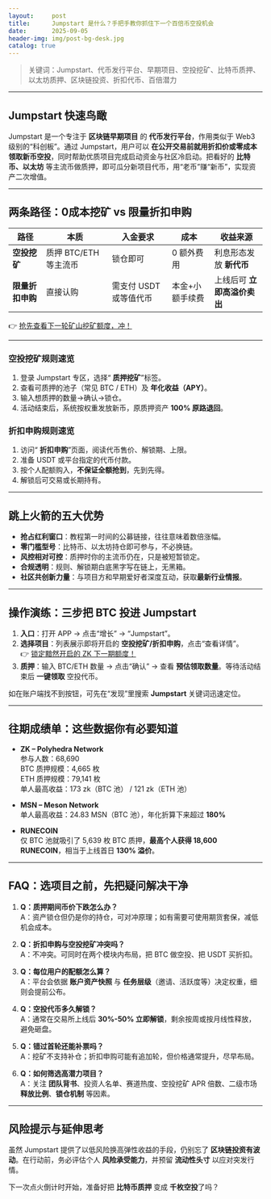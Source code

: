 ```yaml
---
layout:     post
title:      Jumpstart 是什么？手把手教你抓住下一个百倍币空投机会
date:       2025-09-05
header-img: img/post-bg-desk.jpg
catalog: true
---
```


> 关键词：Jumpstart、代币发行平台、早期项目、空投挖矿、比特币质押、以太坊质押、区块链投资、折扣代币、百倍潜力

---

## Jumpstart 快速鸟瞰
Jumpstart 是一个专注于 **区块链早期项目** 的 **代币发行平台**，作用类似于 Web3 级别的“科创板”。通过 Jumpstart，用户可以 **在公开交易前就用折扣价或零成本领取新币空投**，同时帮助优质项目完成启动资金与社区冷启动。把看好的 **比特币、以太坊** 等主流币做质押，即可瓜分新项目代币，用“老币”赚“新币”，实现资产二次增值。

---

## 两条路径：0成本挖矿 vs 限量折扣申购
| 路径 | 本质 | 入金要求 | 成本 | 收益来源 |
|---|---|---|---|---|
| **空投挖矿** | 质押 BTC/ETH 等主流币 | 锁仓即可 | 0 额外费用 | 利息形态发放 **新代币** |
| **限量折扣申购** | 直接认购 | 需支付 USDT 或等值代币 | 本金+小额手续费 | 上线后可 **立即高溢价卖出** |

👉 [抢先查看下一轮矿山挖矿额度，冲！](https://okxdog.com/)

---

### 空投挖矿规则速览
1. 登录 Jumpstart 专区，选择“ **质押挖矿**”标签。
2. 查看可质押的池子（常见 BTC / ETH）及 **年化收益（APY）**。
3. 输入想质押的数量→确认→锁仓。  
4. 活动结束后，系统按权重发放新币，原质押资产 **100% 原路退回**。

### 折扣申购规则速览
1. 访问“ **折扣申购**”页面，阅读代币售价、解锁期、上限。
2. 准备 USDT 或平台指定的代币付款。
3. 按个人配额购入，**不保证全额抢到**，先到先得。
4. 解锁后可交易或长期持有。

---

## 跳上火箭的五大优势
- **抢占红利窗口**：教程第一时间的公募链接，往往意味着数倍涨幅。
- **零门槛型号**：比特币、以太坊持仓即可参与，不必换链。
- **风控相对可控**：质押时你的主流币仍在，只是被短暂锁定。
- **合规透明**：规则、解锁期白底黑字写在链上，无黑箱。
- **社区共创新力量**：与项目方和早期爱好者深度互动，获取**最新行业情报**。

---

## 操作演练：三步把 BTC 投进 Jumpstart
1. **入口**：打开 APP → 点击“增长” → “Jumpstart”。
2. **选择项目**：列表展示即将开启的 **空投挖矿/折扣申购**，点击“查看详情”。  
   👉 [锁定黯然开启的 ZK 下一期额度！](https://okxdog.com/)
3. **质押**：输入 BTC/ETH 数量 → 点击“确认” → 查看 **预估领取数量**。等待活动结束后 **一键领取** 空投代币。

如在账户端找不到按钮，可先在“发现”里搜索 **Jumpstart** 关键词迅速定位。

---

## 往期成绩单：这些数据你有必要知道
- **ZK – Polyhedra Network**  
  参与人数：68,690  
  BTC 质押规模：4,665 枚  
  ETH 质押规模：79,141 枚  
  单人最高收益：173 zk（BTC 池） / 121 zk（ETH 池）

- **MSN – Meson Network**  
  单人最高收益：24.83 MSN（BTC 池），年化折算下来超过 **180%**

- **RUNECOIN**  
  仅 BTC 池就吸引了 5,639 枚 BTC 质押，**最高个人获得 18,600 RUNECOIN**，相当于上线首日 **130% 溢价**。

---

## FAQ：选项目之前，先把疑问解决干净
1. **Q：质押期间币价下跌怎么办？**  
   A：资产锁仓但仍是你的持仓，可对冲原理；如有需要可使用期货套保，减低机会成本。

2. **Q：折扣申购与空投挖矿冲突吗？**  
   A：不冲突。可同时在两个模块内布局，把 BTC 做空投、把 USDT 买折扣。

3. **Q：每位用户的配额怎么算？**  
   A：平台会依据 **账户资产快照** 与 **任务层级**（邀请、活跃度等）决定权重，细则会提前公布。

4. **Q：空投代币多久解锁？**  
   A：通常在交易所上线后 **30%-50% 立即解锁**，剩余按周或按月线性释放，避免砸盘。

5. **Q：错过首轮还能补票吗？**  
   A：挖矿不支持补仓；折扣申购可能有追加轮，但价格通常提升，尽早布局。

6. **Q：如何筛选高潜力项目？**  
   A：关注 **团队背书**、投资人名单、赛道热度、空投挖矿 APR 倍数、二级市场**释放比例**、**锁仓机制** 等因素。

---

## 风险提示与延伸思考
虽然 Jumpstart 提供了以低风险换高弹性收益的手段，仍别忘了 **区块链投资有波动**。在行动前，务必评估个人 **风险承受能力**，并预留 **流动性头寸** 以应对突发行情。

下一次点火倒计时开始，准备好把 **比特币质押** 变成 **千枚空投**了吗？
